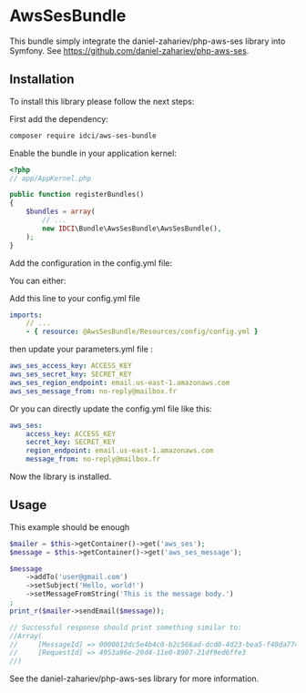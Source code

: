 AwsSesBundle
============

This bundle simply integrate the daniel-zahariev/php-aws-ses library into Symfony.
See https://github.com/daniel-zahariev/php-aws-ses.

Installation
------------

To install this library please follow the next steps:

First add the dependency:

```sh
composer require idci/aws-ses-bundle
```

Enable the bundle in your application kernel:

```php
<?php
// app/AppKernel.php

public function registerBundles()
{
    $bundles = array(
        // ...
        new IDCI\Bundle\AwsSesBundle\AwsSesBundle(),
    );
}
```

Add the configuration in the config.yml file:

You can either:

Add this line to your config.yml file

```yml
imports:
    // ...
    - { resource: @AwsSesBundle/Resources/config/config.yml }
```

then update your parameters.yml file :

```yml
aws_ses_access_key: ACCESS_KEY
aws_ses_secret_key: SECRET_KEY
aws_ses_region_endpoint: email.us-east-1.amazonaws.com
aws_ses_message_from: no-reply@mailbox.fr
```

Or you can directly update the config.yml file like this:

```yml
aws_ses:
    access_key: ACCESS_KEY
    secret_key: SECRET_KEY
    region_endpoint: email.us-east-1.amazonaws.com
    message_from: no-reply@mailbox.fr
```

Now the library is installed.

Usage
-----

This example should be enough

```php
$mailer = $this->getContainer()->get('aws_ses');
$message = $this->getContainer()->get('aws_ses_message');

$message
    ->addTo('user@gmail.com')
    ->setSubject('Hello, world!')
    ->setMessageFromString('This is the message body.')
;
print_r($mailer->sendEmail($message));

// Successful response should print something similar to:
//Array(
//     [MessageId] => 0000012dc5e4b4c0-b2c566ad-dcd0-4d23-bea5-f40da774033c-000000
//     [RequestId] => 4953a96e-29d4-11e0-8907-21df9ed6ffe3
//)
```

See the daniel-zahariev/php-aws-ses library for more information.